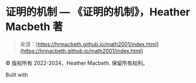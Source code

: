 <!--yml

category: 未分类

date: 2024-05-29 12:29:11

-->

# 证明的机制 — 《证明的机制》，Heather Macbeth 著

> 来源：[https://hrmacbeth.github.io/math2001/index.html](https://hrmacbeth.github.io/math2001/index.html)

© 版权所有 2022-2024，Heather Macbeth. 保留所有权利。

Built with
